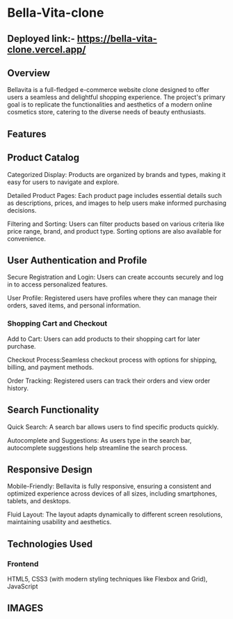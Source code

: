 # Bella-Vita-clone
## Deployed link:-  https://bella-vita-clone.vercel.app/
## Overview
Bellavita is a full-fledged e-commerce website clone designed to offer users a seamless and delightful shopping experience. The project's primary goal is to replicate the functionalities and aesthetics of a modern online cosmetics store, catering to the diverse needs of beauty enthusiasts.

## Features
## Product Catalog
Categorized Display: Products are organized by brands and types, making it easy for users to navigate and explore.

 Detailed Product Pages: Each product page includes essential details such as descriptions, prices, and images to help users make informed purchasing decisions.

Filtering and Sorting: Users can filter products based on various criteria like price range, brand, and product type. Sorting options are also available for convenience.

## User Authentication and Profile
Secure Registration and Login: Users can create accounts securely and log in to access personalized features.

User Profile: Registered users have profiles where they can manage their orders, saved items, and personal information.

### Shopping Cart and Checkout
Add to Cart: Users can add products to their shopping cart for later purchase.

Checkout Process:Seamless checkout process with options for shipping, billing, and payment methods.

Order Tracking: Registered users can track their orders and view order history.

## Search Functionality
Quick Search: A search bar allows users to find specific products quickly.

Autocomplete and Suggestions: As users type in the search bar, autocomplete suggestions help streamline the search process.

## Responsive Design
Mobile-Friendly: Bellavita is fully responsive, ensuring a consistent and optimized experience across devices of all sizes, including smartphones, tablets, and desktops.

Fluid Layout: The layout adapts dynamically to different screen resolutions, maintaining usability and aesthetics.

## Technologies Used
### Frontend
HTML5, CSS3 (with modern styling techniques like Flexbox and Grid), JavaScript

## IMAGES

